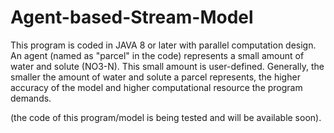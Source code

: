 # Agent-based-Stream-Model

This program is coded in JAVA 8 or later with parallel computation design. 
An agent (named as "parcel" in the code) represents a small amount of water and solute (NO3-N). This small amount is user-defined. 
Generally, the smaller the amount of water and solute a parcel represents, the higher accuracy of the model and higher computational resource the program demands.

(the code of this program/model is being tested and will be available soon).
